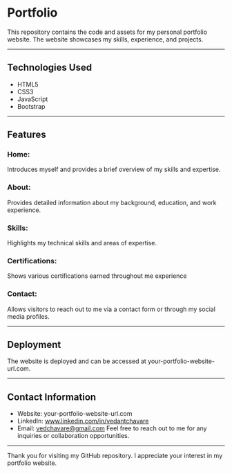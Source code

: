 # Portfolio
This repository contains the code and assets for my personal portfolio website. The website showcases my skills, experience, and projects.
***
## Technologies Used
* HTML5
* CSS3
* JavaScript
* Bootstrap
***
## Features
### Home: 
Introduces myself and provides a brief overview of my skills and expertise.
### About: 
Provides detailed information about my background, education, and work experience.
### Skills: 
Highlights my technical skills and areas of expertise.
### Certifications: 
Shows various certifications earned throughout me experience
### Contact: 
Allows visitors to reach out to me via a contact form or through my social media profiles.
***
## Deployment
The website is deployed and can be accessed at your-portfolio-website-url.com.

***
## Contact Information
* Website: your-portfolio-website-url.com
* LinkedIn: www.linkedin.com/in/vedantchavare
* Email: vedchavare@gmail.com
Feel free to reach out to me for any inquiries or collaboration opportunities.
***
Thank you for visiting my GitHub repository. I appreciate your interest in my portfolio website.
